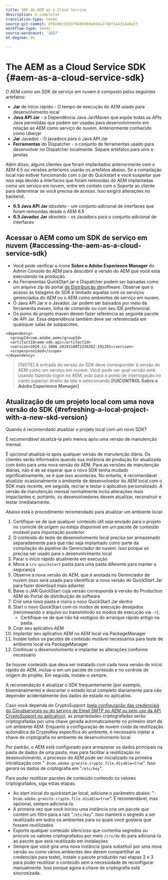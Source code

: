 ```yaml
---
title: SDK do AEM as a Cloud Service
description: A completar
translation-type: tm+mt
source-git-commit: df6e6bc95b5f0489d0da034c27d8f3a4314a6e27
workflow-type: tm+mt
source-wordcount: '1027'
ht-degree: 0%

---
```



# The AEM as a Cloud Service SDK {#aem-as-a-cloud-service-sdk}

O AEM como um SDK de serviço em nuvem é composto pelos seguintes artefatos:

* **Jar** de início rápido - O tempo de execução do AEM usado para desenvolvimento local
* **Java API Jar** - a Dependência Java Jar/Maven que expõe todas as APIs Java permitidas que podem ser usadas para desenvolvimento em relação ao AEM como serviço de nuvem. Anteriormente conhecido como Uberjar
* **Jar** Javadoc - O javadocs para o Java API Jar
* **Ferramentas** do Dispatcher - o conjunto de ferramentas usado para desenvolver no Dispatcher localmente. Separe artefatos para unix e janelas

Além disso, alguns clientes que foram implantados anteriormente com o AEM 6.5 ou versões anteriores usarão os artefatos abaixo. Se a compilação local não estiver funcionando com o jar do Quickstart e você suspeitar que isso seja devido a interfaces que foram removidas do AEM implantadas como um serviço em nuvem, entre em contato com o Suporte ao cliente para determinar se você precisa de acesso. Isso exigirá alterações no backend.

* **6.5 Java API Jar** obsoleto - um conjunto adicional de interfaces que foram removidas desde o AEM 6.5
* **6.5 Javadoc Jar** obsoleto - os Javadocs para o conjunto adicional de interfaces

## Acessar o AEM como um SDK de serviço em nuvem {#accessing-the-aem-as-a-cloud-service-sdk}

* Você pode verificar o ícone **Sobre o Adobe Experience Manager** do Admin Console do AEM para descobrir a versão do AEM que você está executando na produção.
* As Ferramentas QuickStart jar e Dispatcher podem ser baixadas como um arquivo zip do portal [de Distribuição de](https://experience.adobe.com/#/downloads/content/software-distribution/en/aemcloud.html)software. Observe que o acesso às listagens do SDK é limitado àquelas com os serviços gerenciados do AEM ou o AEM como ambientes de serviço em nuvem.
* O Java API Jar e o Javadoc Jar podem ser baixados por meio da ferramenta maven, linha de comando ou com seu IDE preferencial.
* Os poms do projeto maven devem fazer referência ao seguinte pacote de API Jar. Essa dependência também deve ser referenciada em quaisquer salas de subpacotes.

```
<dependency>
  <groupId>com.adobe.aem</groupId>
  <artifactId>aem-sdk-api</artifactId>
  <version>2019.11.3006.20191108T223635Z-191201</version>
  <scope>provided</scope>
</dependency>
```

>[!NOTE] A entrada da versão do SDK deve corresponder à versão do AEM como um serviço em nuvem. Você pode ver qual versão está usando fazendo logon no AEM, indo para o ponto de interrogação no canto superior direito da tela e selecionando **[!UICONTROL Sobre o Adobe Experience Manager]**


## Atualização de um projeto local com uma nova versão do SDK {#refreshing-a-local-project-with-a-new-skd-version}

Quando é recomendado atualizar o projeto local com um novo SDK?

É *recomendável* atualizá-la pelo menos após uma versão de manutenção mensal.

É *opcional* atualizá-lo após qualquer versão de manutenção diária. Os clientes serão informados quando sua instância de produção for atualizada com êxito para uma nova versão do AEM. Para as versões de manutenção diárias, não é de se esperar que o novo SDK tenha mudado significativamente, se é que isso aconteceu. No entanto, é recomendável atualizar ocasionalmente o ambiente de desenvolvedor do AEM local com o SDK mais recente, em seguida, recriar e testar o aplicativo personalizado. A versão de manutenção mensal normalmente inclui alterações mais impactantes e, portanto, os desenvolvedores devem atualizar, reconstruir e testar imediatamente.

Abaixo está o procedimento recomendado para atualizar um ambiente local:

1. Certifique-se de que qualquer conteúdo útil seja enviado para o projeto no controle de origem ou esteja disponível em um pacote de conteúdo mutável para importação posterior
1. O conteúdo do teste de desenvolvimento local precisa ser armazenado separadamente para que não seja implantado como parte da compilação do pipeline do Gerenciador de nuvem. Isso porque só precisa ser usado para o desenvolvimento local
1. Parar o início rápido atualmente em execução
1. Mova a `crx-quickstart` pasta para uma pasta diferente para manter a segurança
1. Observe a nova versão do AEM, que é anotada no Gerenciador de nuvem (isso será usado para identificar a nova versão do QuickStart Jar para fazer download mais adiante)
1. Baixe o JAR QuickStart cuja versão corresponda à versão do Production AEM do Portal de distribuição de software
1. Crie uma nova pasta e insira o novo QuickStart Jar dentro
1. Start o novo QuickStart com os modos de execução desejados (renomeando o arquivo ou transmitindo os modos de execução via `-r`).
   * Certifique-se de que não há vestígios do arranque rápido antigo na pasta.
1. Criar seu aplicativo AEM
1. Implantar seu aplicativo AEM no AEM local via PackageManager
1. Instale todos os pacotes de conteúdo mutável necessários para teste de ambiente local via PackageManager
1. Continuar o desenvolvimento e implantar as alterações conforme necessário

Se houver conteúdo que deva ser instalado com cada nova versão de início rápido do AEM, inclua-o em um pacote de conteúdo e no controle de origem do projeto. Em seguida, instale-o sempre.

A recomendação é atualizar o SDK frequentemente (por exemplo, bisemanalmente) e descartar o estado local completo diariamente para não depender acidentalmente dos dados de estado no aplicativo.

Caso você dependa do CryptoSupport ([pela configuração das credenciais do Cloudservices ou do serviço de Email SMTP no AEM ou pelo uso da API CryptoSupport no aplicativo](https://helpx.adobe.com/experience-manager/6-5/sites/developing/using/reference-materials/javadoc/com/adobe/granite/crypto/CryptoSupport.html)), as propriedades criptografadas serão criptografadas por uma chave gerada automaticamente no primeiro start de um ambiente AEM. Enquanto a configuração de nuvem cuida da reutilização automática da CryptoKey específica do ambiente, é necessário injetar a chave de criptografia no ambiente de desenvolvimento local.

Por padrão, o AEM está configurado para armazenar os dados principais na pasta de dados de uma pasta, mas para facilitar a reutilização no desenvolvimento, o processo do AEM pode ser inicializado na primeira inicialização com &quot;`-Dcom.adobe.granite.crypto.file.disable=true`&quot;. Isso gerará os dados de criptografia em &quot;`/etc/key`&quot;.

Para poder reutilizar pacotes de conteúdo contendo os valores criptografados, siga estas etapas:

* Ao start inicial do quickstart.jar local, adicione o parâmetro abaixo: &quot;`-Dcom.adobe.granite.crypto.file.disable=true`&quot;. É recomendável, mas opcional, sempre adicioná-lo.
* A primeira vez que você iniciou uma instância cria um pacote que contém um filtro para a raiz &quot;`/etc/key`&quot;. Isso manterá o segredo a ser reutilizado em todos os ambientes para os quais você gostaria que fossem reutilizados
* Exporte qualquer conteúdo silencioso que contenha segredos ou procure os valores criptografados por meio `/crx/de` do para adicioná-lo ao pacote que será reutilizado em instalações
* Sempre que você gira uma nova instância (para substituir por uma nova versão ou como vários ambientes dev devem compartilhar as credenciais para teste), instale o pacote produzido nas etapas 2 e 3 para poder reutilizar o conteúdo sem a necessidade de reconfigurar manualmente. Isso porque agora a chave de criptografia está sincronizada.
